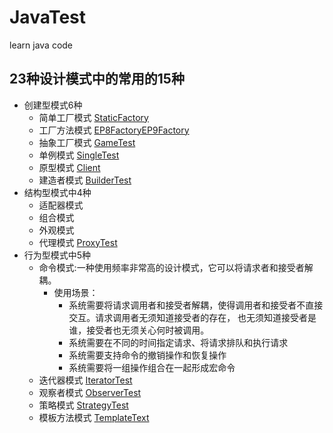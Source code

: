 # JavaTest
learn java code 
## 23种设计模式中的常用的15种
- 创建型模式6种
    - 简单工厂模式 [StaticFactory](/src/com/mysiga/learn/factory/statics/StaticFactory.java)
    - 工厂方法模式 [EP8Factory](/src/com/mysiga/learn/factory/method/EP8Factory.java)[EP9Factory](/src/com/mysiga/learn/factory/method/EP9Factory.java)
    - 抽象工厂模式 [GameTest](/src/com/mysiga/learn/factory/abstracts/GameTest.java)
    - 单例模式 [SingleTest](/src/com/mysiga/learn/single/SingleTest.java)
    - 原型模式 [Client](/src/com/mysiga/learn/archetype/Client.java)
    - 建造者模式 [BuilderTest](/src/com/mysiga/learn/builder/BuilderTest.java)
- 结构型模式中4种
    - 适配器模式
    - 组合模式
    - 外观模式
    - 代理模式 [ProxyTest](/src/com/mysiga/learn/proxy/ProxyTest.java)
- 行为型模式中5种
    - 命令模式:一种使用频率非常高的设计模式，它可以将请求者和接受者解耦。
        - 使用场景：
            - 系统需要将请求调用者和接受者解耦，使得调用者和接受者不直接交互。请求调用者无须知道接受者的存在，
            也无须知道接受者是谁，接受者也无须关心何时被调用。
            - 系统需要在不同的时间指定请求、将请求排队和执行请求
            - 系统需要支持命令的撤销操作和恢复操作
            - 系统需要将一组操作组合在一起形成宏命令
    - 迭代器模式 [IteratorTest](/src/com/mysiga/learn/iterator/IteratorTest.java)
    - 观察者模式 [ObserverTest](/src/com/mysiga/learn/observe/ObserverTest.java)
    - 策略模式 [StrategyTest](/src/com/mysiga/learn/strategy/StrategyTest.java)
    - 模板方法模式 [TemplateText](/src/com/mysiga/learn/template/TemplateText.java)

